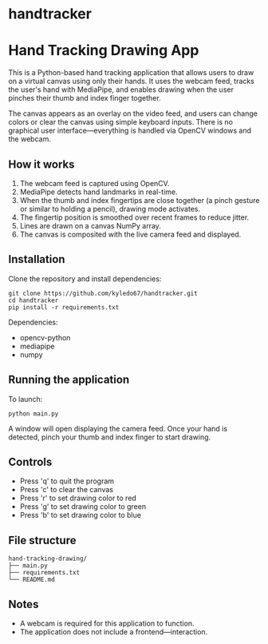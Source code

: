 # handtracker

# Hand Tracking Drawing App

This is a Python-based hand tracking application that allows users to draw on a virtual canvas using only their hands. It uses the webcam feed, tracks the user's hand with MediaPipe, and enables drawing when the user pinches their thumb and index finger together.

The canvas appears as an overlay on the video feed, and users can change colors or clear the canvas using simple keyboard inputs. There is no graphical user interface—everything is handled via OpenCV windows and the webcam.

## How it works

1. The webcam feed is captured using OpenCV.
2. MediaPipe detects hand landmarks in real-time.
3. When the thumb and index fingertips are close together (a pinch gesture or similar to holding a pencil), drawing mode activates.
4. The fingertip position is smoothed over recent frames to reduce jitter.
5. Lines are drawn on a canvas NumPy array.
6. The canvas is composited with the live camera feed and displayed.

## Installation

Clone the repository and install dependencies:

    git clone https://github.com/kyledo67/handtracker.git
    cd handtracker
    pip install -r requirements.txt

Dependencies:

- opencv-python
- mediapipe
- numpy

## Running the application

To launch:

    python main.py

A window will open displaying the camera feed. Once your hand is detected, pinch your thumb and index finger to start drawing.

## Controls

- Press 'q' to quit the program
- Press 'c' to clear the canvas
- Press 'r' to set drawing color to red
- Press 'g' to set drawing color to green
- Press 'b' to set drawing color to blue

## File structure

    hand-tracking-drawing/
    ├── main.py
    ├── requirements.txt
    └── README.md

## Notes

- A webcam is required for this application to function.
- The application does not include a frontend—interaction.
